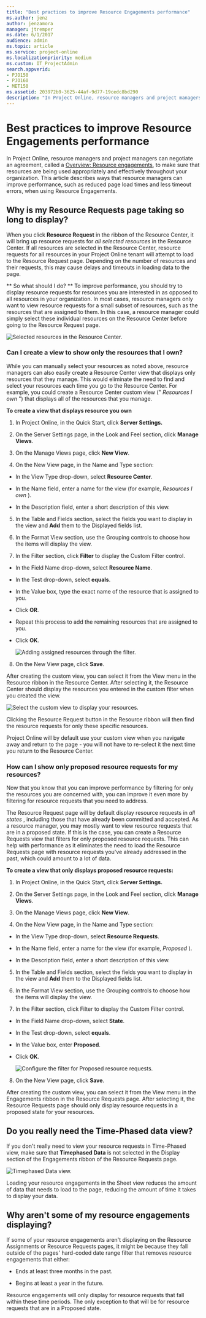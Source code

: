 ```yaml
---
title: "Best practices to improve Resource Engagements performance"
ms.author: jenz
author: jenzamora
manager: jtremper
ms.date: 6/1/2017
audience: admin
ms.topic: article
ms.service: project-online
ms.localizationpriority: medium
ms.custom: IT_ProjectAdmin
search.appverid:
- PJO150
- PJO160
- MET150
ms.assetid: 203972b9-3625-44af-9d77-19cedc8bd290
description: "In Project Online, resource managers and project managers can negotiate an agreement, called a Overview: Resource engagements, to make sure that resources are being used appropriately and effectively throughout your organization. This article describes ways that resource managers can improve performance, such as reduced page load times and less timeout errors, when using Resource Engagements."
---
```


# Best practices to improve Resource Engagements performance

In Project Online, resource managers and project managers can negotiate an agreement, called a [Overview: Resource engagements](https://support.office.com/article/73eefb5a-81fe-42bf-980e-9532b1bdc870), to make sure that resources are being used appropriately and effectively throughout your organization. This article describes ways that resource managers can improve performance, such as reduced page load times and less timeout errors, when using Resource Engagements.
  
## Why is my Resource Requests page taking so long to display?

When you click **Resource Request** in the ribbon of the Resource Center, it will bring up resource requests for  *all selected resources*  in the Resource Center. If all resources are selected in the Resource Center, resource requests for all resources in your Project Online tenant will attempt to load to the Resource Request page. Depending on the number of resources and their requests, this may cause delays and timeouts in loading data to the page. 
  
 ** So what should I do? ** To improve performance, you should try to display resource requests for resources you are interested in as opposed to all resources in your organization. In most cases, resource managers only want to view resource requests for a small subset of resources, such as the resources that are assigned to them. In this case, a resource manager could simply select these individual resources on the Resource Center before going to the Resource Request page. 
  
![Selected resources in the Resource Center.](media/6402708d-3158-4d86-9b8a-03e27e91fe6c.png)
  
### Can I create a view to show only the resources that I own?

While you can manually select your resources as noted above, resource managers can also easily create a Resource Center view that displays only resources that they manage. This would eliminate the need to find and select your resources each time you go to the Resource Center. For example, you could create a Resource Center custom view (" *Resources I own*  ") that displays all of the resources that you manage. 
  
 **To create a view that displays resource you own**
  
1. In Project Online, in the Quick Start, click **Server Settings.**
    
2. On the Server Settings page, in the Look and Feel section, click **Manage Views**.
    
3. On the Manage Views page, click **New View**. 
    
4. On the New View page, in the Name and Type section:
    
  - In the View Type drop-down, select **Resource Center**.
    
  - In the Name field, enter a name for the view (for example,  *Resources I own*  ). 
    
  - In the Description field, enter a short description of this view.
    
5. In the Table and Fields section, select the fields you want to display in the view and **Add** them to the Displayed fields list. 
    
6. In the Format View section, use the Grouping controls to choose how the items will display the view.
    
7. In the Filter section, click **Filter** to display the Custom Filter control. 
    
  - In the Field Name drop-down, select **Resource Name**.
    
  - In the Test drop-down, select **equals**.
    
  - In the Value box, type the exact name of the resource that is assigned to you.
    
  - Click **OR**.
    
  - Repeat this process to add the remaining resources that are assigned to you.
    
  - Click **OK**.
    
    ![Adding assigned resources through the filter.](media/449110af-59ab-4ed0-a73e-e5c186ecb71a.png)
  
8. On the New View page, click **Save**.
    
After creating the custom view, you can select it from the View menu in the Resource ribbon in the Resource Center. After selecting it, the Resource Center should display the resources you entered in the custom filter when you created the view.
  
![Select the custom view to display your resources.](media/0141e4d5-b645-41a1-9a88-11dae94a3c11.png)
  
Clicking the Resource Request button in the Resource ribbon will then find the resource requests for only these specific resources.
  
Project Online will by default use your custom view when you navigate away and return to the page - you will not have to re-select it the next time you return to the Resource Center.
  
### How can I show only proposed resource requests for my resources?

Now that you know that you can improve performance by filtering for only the resources you are concerned with, you can improve it even more by filtering for resource requests that you need to address.
  
The Resource Request page will by default display resource requests in  *all states*  , including those that have already been committed and accepted. As a resource manager, you may mostly want to view resource requests that are in a proposed state. If this is the case, you can create a Resource Requests view that filters for only proposed resource requests. This can help with performance as it eliminates the need to load the Resource Requests page with resource requests you've already addressed in the past, which could amount to a lot of data. 
  
 **To create a view that only displays proposed resource requests:**
  
1. In Project Online, in the Quick Start, click **Server Settings.**
    
2. On the Server Settings page, in the Look and Feel section, click **Manage Views**.
    
3. On the Manage Views page, click **New View**. 
    
4. On the New View page, in the Name and Type section:
    
  - In the View Type drop-down, select **Resource Requests**.
    
  - In the Name field, enter a name for the view (for example,  *Proposed*  ). 
    
  - In the Description field, enter a short description of this view.
    
5. In the Table and Fields section, select the fields you want to display in the view and **Add** them to the Displayed fields list. 
    
6. In the Format View section, use the Grouping controls to choose how the items will display the view.
    
7. In the Filter section, click Filter to display the Custom Filter control. 
    
  - In the Field Name drop-down, select **State**.
    
  - In the Test drop-down, select **equals**.
    
  - In the Value box, enter **Proposed**.
    
  - Click **OK**.
    
    ![Configure the filter for Proposed resource requests.](media/e6fde9af-5dc3-4d31-9c3f-fb9ccfd972b4.png)
  
8. On the New View page, click **Save**.
    
After creating the custom view, you can select it from the View menu in the Engagements ribbon in the Resource Requests page. After selecting it, the Resource Requests page should only display resource requests in a proposed state for your resources.
  
## Do you really need the Time-Phased data view?

If you don't really need to view your resource requests in Time-Phased view, make sure that **Timephased Data** is not selected in the Display section of the Engagements ribbon of the Resource Requests page. 
  
![Timephased Data view.](media/63da9333-895e-4105-b361-8bec07465380.png)
  
Loading your resource engagements in the Sheet view reduces the amount of data that needs to load to the page, reducing the amount of time it takes to display your data.
  
## Why aren't some of my resource engagements displaying?

If some of your resource engagements aren't displaying on the Resource Assignments or Resource Requests pages, it might be because they fall outside of the pages' hard-coded date range filter that removes resource engagements that either:
  
- Ends at least three months in the past.
    
- Begins at least a year in the future.
    
Resource engagements will only display for resource requests that fall within these time periods. The only exception to that will be for resource requests that are in a Proposed state. 
  

